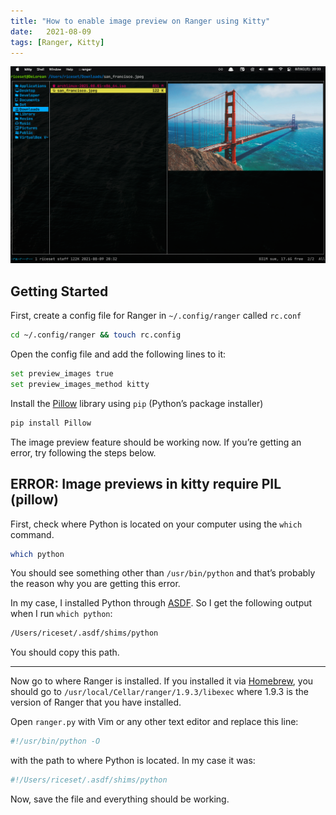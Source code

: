 ```yaml
---
title: "How to enable image preview on Ranger using Kitty"
date:   2021-08-09
tags: [Ranger, Kitty]
---
```


![demo](/ranger_img_demo.png)

## Getting Started
First, create a config file for Ranger in `~/.config/ranger` called `rc.conf`

```sh
cd ~/.config/ranger && touch rc.config
```

Open the config file and add the following lines to it:

```sh
set preview_images true
set preview_images_method kitty
```

Install the [Pillow](https://pillow.readthedocs.io/en/stable/#) library using `pip` (Python’s package installer)

```sh
pip install Pillow
```

The image preview feature should be working now. If you’re getting an error, try following the steps below.

## ERROR: Image previews in kitty require PIL (pillow)
First, check where Python is located on your computer using the `which` command.

```sh
which python
```

You should see something other than `/usr/bin/python` and that’s probably the reason why you are getting this error.

In my case, I installed Python through [ASDF](https://asdf-vm.com/). So I get the following output when I run `which python`:

```sh
/Users/riceset/.asdf/shims/python
```

You should copy this path.
- - - -

Now go to where Ranger is installed. If you installed it via [Homebrew](https://brew.sh), you should go to `/usr/local/Cellar/ranger/1.9.3/libexec` where 1.9.3 is the version of Ranger that you have installed.

Open `ranger.py` with Vim or any other text editor and replace this line:

```sh
#!/usr/bin/python -O
```

with the path to where Python is located. In my case it was:

```sh
#!/Users/riceset/.asdf/shims/python
```

Now, save the file and everything should be working.
